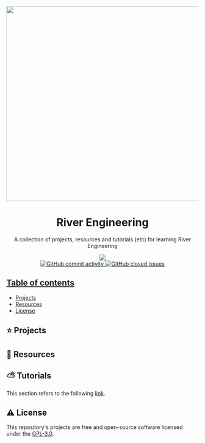 <p align="center">
  <img width="auto" height="512px" src="https://user-images.githubusercontent.com/34566999/230320998-1b7ea081-ed1f-4871-848d-fcd4020cd0b7.jpg">
</p>

<h1 align="center">River Engineering</h1>

<p align="center">
    A collection of projects, resources and tutorials (etc) for learning River Engineering
</p>

<p align="center">
    <a title="License GNU" href="https://github.com/enfycius/River-Engineering/blob/main/LICENSE"><img src="https://img.shields.io/badge/license-GPL v3-blue?style=flat-square"> <br>
    <img alt="GitHub commit activity" src="https://img.shields.io/github/commit-activity/m/enfycius/River-Engineering"/>
    <img alt="GitHub closed issues" src="https://img.shields.io/github/issues-closed/enfycius/River-Engineering"/>
</p>

## Table of contents

  * [Projects](#)
  * [Resources](#)
  * [License](#)

## :star: Projects

## :seedling: Resources

## :partly_sunny: Tutorials

This section refers to the following [link](https://enfycius.github.io/_enfycius/docs/category/river-engineering).

## :warning: License

This repository's projects are free and open-source software licensed under the [GPL-3.0](https://github.com/enfycius/River-Engineering/blob/master/LICENSE).